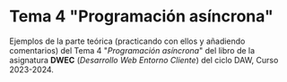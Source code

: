 # Tema 4 "Programación asíncrona"

Ejemplos de la parte teórica (practicando con ellos y añadiendo comentarios) del Tema 4 "*Programación asíncrona*"  del libro de la asignatura **DWEC** (*Desarrollo Web Entorno Cliente*) del ciclo DAW, Curso 2023-2024.
